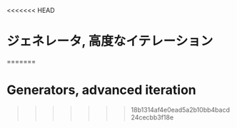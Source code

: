 
<<<<<<< HEAD
# ジェネレータ, 高度なイテレーション
=======
# Generators, advanced iteration
>>>>>>> 18b1314af4e0ead5a2b10bb4bacd24cecbb3f18e

